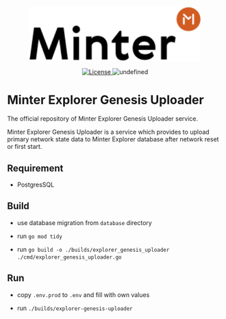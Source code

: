 <p align="center" background="black"><img src="minter-logo.svg" width="400"></p>

<p align="center" style="text-align: center;">
    <a href="https://github.com/MinterTeam/explorer-genesis-uploader/blob/master/LICENSE">
        <img src="https://img.shields.io/packagist/l/doctrine/orm.svg" alt="License">
    </a>
    <img alt="undefined" src="https://img.shields.io/github/last-commit/MinterTeam/explorer-genesis-uploader.svg">
</p>

# Minter Explorer Genesis Uploader

The official repository of Minter Explorer Genesis Uploader service.

Minter Explorer Genesis Uploader is a service which provides to upload primary network state data to Minter Explorer database after network reset or first start.

## Requirement

- PostgresSQL

## Build

- use database migration from `database` directory

- run `go mod tidy`

- run `go build -o ./builds/explorer_genesis_uploader ./cmd/explorer_genesis_uploader.go`

## Run

- copy `.env.prod` to `.env` and fill with own values

- run `./builds/explorer-genesis-uploader`